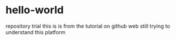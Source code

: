 # hello-world
repository trial
this is is from the tutorial on github web
still trying to understand this platform
